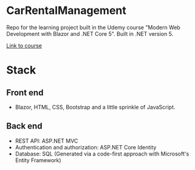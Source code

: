 # CarRentalManagement #
Repo for the learning project built in the Udemy course "Modern Web Development with Blazor and .NET Core 5".
Built in .NET version 5.

[Link to course](https://www.udemy.com/course/modern-web-development-with-blazor-and-net-core-5 "Link to course")

# Stack #
## Front end ##
* Blazor, HTML, CSS, Bootstrap and a little sprinkle of JavaScript.

## Back end ##
* REST API: ASP.NET MVC
* Authentication and authorization: ASP.NET Core Identity
* Database: SQL (Generated via a code-first approach with Microsoft's Entity Framework)
